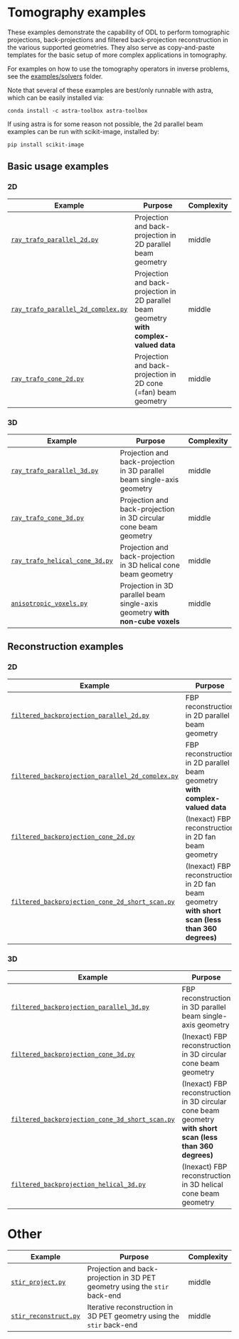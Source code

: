 # Tomography examples

These examples demonstrate the capability of ODL to perform tomographic projections, back-projections and filtered back-projection reconstruction in the various supported geometries. They also serve as copy-and-paste templates for the basic setup of more complex applications in tomography.

For examples on how to use the tomography operators in inverse problems, see the [examples/solvers](../solvers) folder.

Note that several of these examples are best/only runnable with astra, which can be easily installed via:

    conda install -c astra-toolbox astra-toolbox
    
If using astra is for some reason not possible, the 2d parallel beam examples can be run with scikit-image, installed by:

    pip install scikit-image

## Basic usage examples

### 2D

Example | Purpose | Complexity
------- | ------- | ----------
[`ray_trafo_parallel_2d.py`](ray_trafo_parallel_2d.py) | Projection and back-projection in 2D parallel beam geometry | middle
[`ray_trafo_parallel_2d_complex.py`](ray_trafo_parallel_2d_complex.py) | Projection and back-projection in 2D parallel beam geometry **with complex-valued data** | middle
[`ray_trafo_cone_2d.py`](ray_trafo_cone_2d.py) | Projection and back-projection in 2D cone (=fan) beam geometry | middle

### 3D

Example | Purpose | Complexity
------- | ------- | ----------
[`ray_trafo_parallel_3d.py`](ray_trafo_parallel_3d.py) | Projection and back-projection in 3D parallel beam single-axis geometry | middle
[`ray_trafo_cone_3d.py`](ray_trafo_cone_3d.py) | Projection and back-projection in 3D circular cone beam geometry | middle
[`ray_trafo_helical_cone_3d.py`](ray_trafo_helical_cone_3d.py) | Projection and back-projection in 3D helical cone beam geometry | middle
[`anisotropic_voxels.py`](anisotropic_voxels.py) | Projection in 3D parallel beam single-axis geometry **with non-cube voxels** | middle


## Reconstruction examples

### 2D

Example | Purpose | Complexity
------- | ------- | ----------
[`filtered_backprojection_parallel_2d.py`](filtered_backprojection_parallel_2d.py) | FBP reconstruction in 2D parallel beam geometry | middle
[`filtered_backprojection_parallel_2d_complex.py`](filtered_backprojection_parallel_2d_complex.py) | FBP reconstruction in 2D parallel beam geometry **with complex-valued data** | middle
[`filtered_backprojection_cone_2d.py`](filtered_backprojection_cone_2d.py) | (Inexact) FBP reconstruction in 2D fan beam geometry | middle
[`filtered_backprojection_cone_2d_short_scan.py`](filtered_backprojection_cone_2d_short_scan.py) | (Inexact) FBP reconstruction in 2D fan beam geometry **with short scan (less than 360 degrees)** | middle

### 3D

Example | Purpose | Complexity
------- | ------- | ----------
[`filtered_backprojection_parallel_3d.py`](filtered_backprojection_parallel_3d.py) | FBP reconstruction in 3D parallel beam single-axis geometry | middle
[`filtered_backprojection_cone_3d.py`](filtered_backprojection_cone_3d.py) | (Inexact) FBP reconstruction in 3D circular cone beam geometry | middle
[`filtered_backprojection_cone_3d_short_scan.py`](filtered_backprojection_cone_3d_short_scan.py) | (Inexact) FBP reconstruction in 3D circular cone beam geometry **with short scan (less than 360 degrees)** | middle
[`filtered_backprojection_helical_3d.py`](filtered_backprojection_helical_3d.py) | (Inexact) FBP reconstruction in 3D helical cone beam geometry | middle


# Other

[comment]: <> (This stuff will be removed from core ODL, just putting it to "Other" for now)

Example | Purpose | Complexity
------- | ------- | ----------
[`stir_project.py`](stir_project.py) | Projection and back-projection in 3D PET geometry using the `stir` back-end | middle
[`stir_reconstruct.py`](stir_reconstruct.py) | Iterative reconstruction in 3D PET geometry using the `stir` back-end | middle
